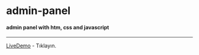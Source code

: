 # admin-panel
#### admin panel with htm, css and javascript
-----
[LiveDemo](https://spiffy-tarsier-9fc8dd.netlify.app/) - Tıklayın.
